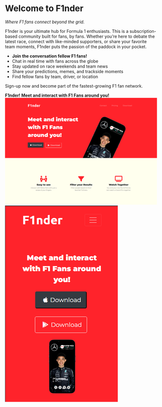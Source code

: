 # Welcome to F1nder  
*Where F1 fans connect beyond the grid.*

F1nder is your ultimate hub for Formula 1 enthusiasts. This is a subscription-based community built for fans, by fans. Whether you’re here to debate the latest race, connect with like-minded supporters, or share your favorite team moments, F1nder puts the passion of the paddock in your pocket.

-  **Join the conversation fellow F1 fans!**  
-  Chat in real time with fans across the globe  
-  Stay updated on race weekends and team news  
-  Share your predictions, memes, and trackside moments  
-  Find fellow fans by team, driver, or location  

Sign-up now and become part of the fastest-growing F1 fan network.

**F1nder! Meet and interact with F1 Fans around you!**
![F1nder Web View](https://github.com/jairojoaquin/F1nder/blob/main/F1nder%20Web%20View.png) 
![F1nder Mobile View](https://github.com/jairojoaquin/F1nder/blob/main/F1nder%20mobile%20view.png)

